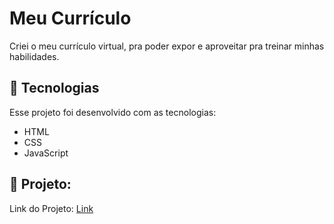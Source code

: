 # Meu Currículo
Criei o meu currículo virtual, pra poder expor e aproveitar pra treinar minhas habilidades.


## 🚀 Tecnologias
Esse projeto foi desenvolvido com as tecnologias:

- HTML
- CSS
- JavaScript

## 🚧 Projeto:
Link do Projeto: 
<a href="https://thabataamanda.github.io/meu_cv/">Link</a>
